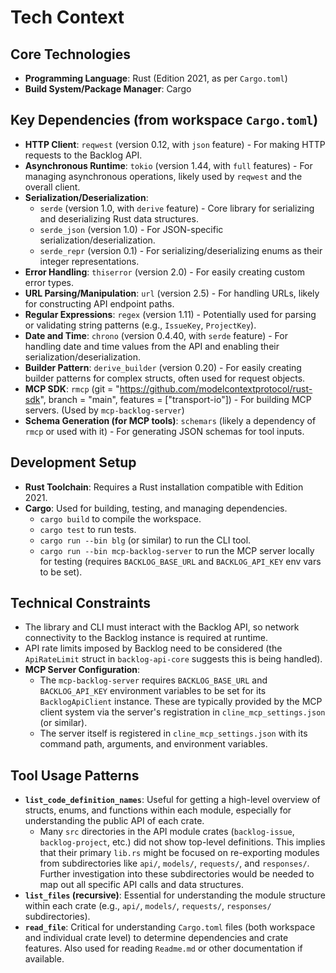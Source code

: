 # Tech Context

## Core Technologies
-   **Programming Language**: Rust (Edition 2021, as per `Cargo.toml`)
-   **Build System/Package Manager**: Cargo

## Key Dependencies (from workspace `Cargo.toml`)
-   **HTTP Client**: `reqwest` (version 0.12, with `json` feature) - For making HTTP requests to the Backlog API.
-   **Asynchronous Runtime**: `tokio` (version 1.44, with `full` features) - For managing asynchronous operations, likely used by `reqwest` and the overall client.
-   **Serialization/Deserialization**:
    -   `serde` (version 1.0, with `derive` feature) - Core library for serializing and deserializing Rust data structures.
    -   `serde_json` (version 1.0) - For JSON-specific serialization/deserialization.
    -   `serde_repr` (version 0.1) - For serializing/deserializing enums as their integer representations.
-   **Error Handling**: `thiserror` (version 2.0) - For easily creating custom error types.
-   **URL Parsing/Manipulation**: `url` (version 2.5) - For handling URLs, likely for constructing API endpoint paths.
-   **Regular Expressions**: `regex` (version 1.11) - Potentially used for parsing or validating string patterns (e.g., `IssueKey`, `ProjectKey`).
-   **Date and Time**: `chrono` (version 0.4.40, with `serde` feature) - For handling date and time values from the API and enabling their serialization/deserialization.
-   **Builder Pattern**: `derive_builder` (version 0.20) - For easily creating builder patterns for complex structs, often used for request objects.
-   **MCP SDK**: `rmcp` (git = "https://github.com/modelcontextprotocol/rust-sdk", branch = "main", features = ["transport-io"]) - For building MCP servers. (Used by `mcp-backlog-server`)
-   **Schema Generation (for MCP tools)**: `schemars` (likely a dependency of `rmcp` or used with it) - For generating JSON schemas for tool inputs.

## Development Setup
-   **Rust Toolchain**: Requires a Rust installation compatible with Edition 2021.
-   **Cargo**: Used for building, testing, and managing dependencies.
    -   `cargo build` to compile the workspace.
    -   `cargo test` to run tests.
    -   `cargo run --bin blg` (or similar) to run the CLI tool.
    -   `cargo run --bin mcp-backlog-server` to run the MCP server locally for testing (requires `BACKLOG_BASE_URL` and `BACKLOG_API_KEY` env vars to be set).

## Technical Constraints
-   The library and CLI must interact with the Backlog API, so network connectivity to the Backlog instance is required at runtime.
-   API rate limits imposed by Backlog need to be considered (the `ApiRateLimit` struct in `backlog-api-core` suggests this is being handled).
-   **MCP Server Configuration**:
    -   The `mcp-backlog-server` requires `BACKLOG_BASE_URL` and `BACKLOG_API_KEY` environment variables to be set for its `BacklogApiClient` instance. These are typically provided by the MCP client system via the server's registration in `cline_mcp_settings.json` (or similar).
    -   The server itself is registered in `cline_mcp_settings.json` with its command path, arguments, and environment variables.

## Tool Usage Patterns
-   **`list_code_definition_names`**: Useful for getting a high-level overview of structs, enums, and functions within each module, especially for understanding the public API of each crate.
    -   Many `src` directories in the API module crates (`backlog-issue`, `backlog-project`, etc.) did not show top-level definitions. This implies that their primary `lib.rs` might be focused on re-exporting modules from subdirectories like `api/`, `models/`, `requests/`, and `responses/`. Further investigation into these subdirectories would be needed to map out all specific API calls and data structures.
-   **`list_files` (recursive)**: Essential for understanding the module structure within each crate (e.g., `api/`, `models/`, `requests/`, `responses/` subdirectories).
-   **`read_file`**: Critical for understanding `Cargo.toml` files (both workspace and individual crate level) to determine dependencies and crate features. Also used for reading `Readme.md` or other documentation if available.

